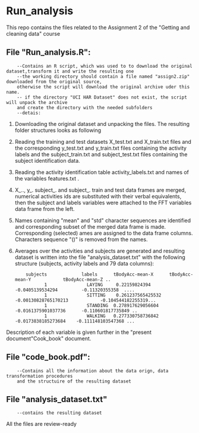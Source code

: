 # Run_analysis

This repo contains the files related to the Assignment 2 of the "Getting and cleaning data" course
## File "Run_analysis.R":
        --Contains an R script, which was used to to download the original dataset,transform it and write the resulting one
        --the working directory should contain a file named "assign2.zip" downloaded from the original source, 
        otherwise the script will download the original archive uder this name. 
        -- if the directory "UCI HAR Dataset" does not exist, the script will unpack the archive 
        and create the directory with the needed subfolders
        --detais: 

1.	Downloading the original dataset and unpacking the files. The resulting folder structures looks as following
2.	Reading the training and test datasets X_test.txt and X_train.txt files and the 
corresponding y_test.txt and y_train.txt files containing the activity  labels 
and the subject_train.txt and subject_test.txt files containing the subject identification data. 
3.	Reading the activity identification table activity_labels.txt and names of the variables features.txt .
4.	X_.., y_. subject_. and subject_.  train and test data  frames are merged, numerical 
activities ids are substituted with their verbal equivalents, then the subject and labels 
variables were attached to the FFT variables data frame from the left.  
5.	Names containing "mean" and "std" character sequences are identified 
and corresponding subset of the  merged data frame is made. Corresponding (selected) 
ames are assigned to the data frame columns. Characters sequence "()" is removed from the names. 
6.	Averages over the activities and subjects are generated and resulting dataset 
is written into the file "analysis_dataset.txt" with the following structure (subjects, 
activity labels and 79 data columns):

            subjects             labels  	 tBodyAcc-mean-X      tBodyAcc-mean-Y    		 tBodyAcc-mean-Z ..
                   1          	   LAYING  	  0.22159824394 	    -0.0405139534294     	 -0.11320355358  ....
                   1         	   SITTING	  0.261237565425532     -0.00130828765170213            -0.104544182255319...
                   1        	   STANDING	 0.278917629056604 	    -0.0161375901037736 	 -0.110601817735849 ..
                   1         	   WALKING	 0.277330758736842	  -0.0173838185273684 	 -0.111148103547368 ...

Description of each variable is given further in the "present document"Cook_book" document. 

## File "code_book.pdf":
        --Contains all the information about the data orign, data transformation procedures 
        and the structuire of the resulting dataset
## File "analysis_dataset.txt"
        --contains the resulting dataset
All the files are review-ready          
